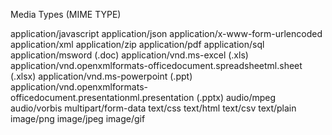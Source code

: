 Media Types (MIME TYPE)

application/javascript
application/json
application/x-www-form-urlencoded
application/xml
application/zip
application/pdf
application/sql
application/msword (.doc)
application/vnd.ms-excel (.xls)
application/vnd.openxmlformats-officedocument.spreadsheetml.sheet (.xlsx)
application/vnd.ms-powerpoint (.ppt)
application/vnd.openxmlformats-officedocument.presentationml.presentation (.pptx)
audio/mpeg
audio/vorbis
multipart/form-data
text/css
text/html
text/csv
text/plain
image/png
image/jpeg
image/gif